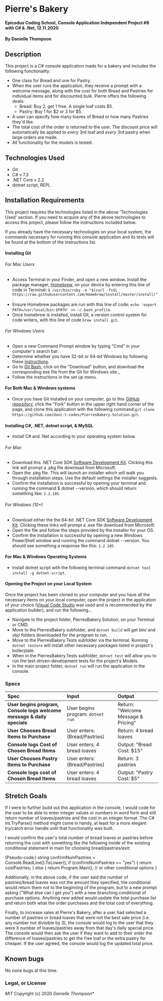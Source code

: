 # Pierre's Bakery

#### Epicodus Coding School, Console Application Independent Project #8 with C# & .Net, 12.11.2020

#### By Danielle Thompson

## Description

This project is a C# console application made for a bakery and includes the following functionality:

- One class for Bread and one for Pastry.
- When the user runs the application, they receive a prompt with a welcome message, along with the cost for both Bread and Pastries for individual items and for discounted bulk.
  Pierre offers the following deals:
    - Bread: Buy 2, get 1 free. A single loaf costs $5.
    - Pastry: Buy 1 for \$2 or 3 for $5. 
- A user can specify how many loaves of Bread or how many Pastries they'd like.
- The total cost of the order is returned to the user. The discount price will automatically be applied to *every* 3rd loaf and *every* 3rd pastry when large orders are made.
- All functionality for the models is tested.

## Technologies Used

- Git
- C# v 7.3
- .NET Core v 2.2
- dotnet script, REPL

## Installation Requirements

This project requires the technologies listed in the above 'Technologies Used' section. If you need to acquire any of the above technologies to access this project, please follow the instructions included below.

If you already have the necessary technologies on your local system, the commands necessary for running this console application and its tests will be found at the bottom of the instructions list. 

#### Installing Git
###### For Mac Users
- Access Terminal in your Finder, and open a new window. Install the package manager, [Homebrew](https://brew.sh/), on your device by entering this line of code in Terminal: `$ /usr/bin/ruby -e "$(curl -fsSL https://raw.githubusercontent.com/Homebrew/install/master/install)"`.
- Ensure Homebrew packages are run with this line of code: `echo 'export PATH=/usr/local/bin:$PATH' >> ~/.bash_profile`.
- Once homebrew is installed, install Git, a version control system for code writers, with this line of code `brew install git`.

###### For Windows Users
- Open a new Command Prompt window by typing "Cmd" in your computer's search bar.
- Determine whether you have 32-bit or 64-bit Windows by following these [instructions](https://support.microsoft.com/en-us/help/13443/windows-which-version-am-i-running).
- Go to [Git Bash](https://gitforwindows.org/), click on the "Download" button, and download the corresponding exe file from the Git for Windows site._
- Follow the instructions in the set up menu.

#### For Both Mac & Windows systems
- Once you have Git installed on your computer, go to this [GitHub repository](https://github.com/dani-t-codes/PierresBakery.Solution), click the "Fork" button in the upper right hand corner of the page, and clone this application with the following command:`git clone https://github.com/dani-t-codes/PierresBakery.Solution.git`.


#### Installing C#, .NET, dotnet script, & MySQL
* Install C# and .Net according to your operating system below. 
###### For Mac
 * Download this .NET Core SDK [Software Development Kit](https://dotnet.microsoft.com/download/thank-you/dotnet-sdk-2.2.106-macos-x64-installer). Clicking this link will prompt a .pkg file download from Microsoft.
* Open the .pkg file. This will launch an installer which will walk you through installation steps. Use the default settings the installer suggests.
* Confirm the installation is successful by opening your terminal and running the command $ dotnet --version, which should return something like: `2.2.105`. 

###### For Windows (10+)
* Download either the the 64-bit .NET Core SDK [Software Development Kit](https://dotnet.microsoft.com/download/thank-you/dotnet-sdk-2.2.203-windows-x64-installer). Clicking these links will prompt a .exe file download from Microsoft.
* Open the file and follow the steps provided by the installer for your OS.
* Confirm the installation is successful by opening a new Windows PowerShell window and running the command dotnet --version. You should see something a response like this: `2.2.105`.

#### For Mac & Windows Operating Systems
* Install dotnet script with the following terminal command `dotnet tool install -g dotnet-script`.

#### Opening the Project on your Local System
Once the project has been cloned to your computer and you have all the necessary items on your local computer, open the project in the application of your choice ([Visual Code Studio](https://code.visualstudio.com/) was used and is recommended by the application builder), and run the following...

* Navigate to the project folder, PierresBakery.Solution, on your Terminal or CMD.
* Move to the PierresBakery subfolder, and `dotnet build` will get bin/ and obj/ folders downloaded for the program to run.
* Move to the PierresBakery.Tests subfolder via the terminal. Running `dotnet restore` will install other necessary packages listed in project's boilerplate. 
* When in the PierresBakery.Tests subfolder, `dotnet test` will allow you to run the test-driven-development tests for the project's Models. 
* In the main project folder, `dotnet run` will run the application in the console. 


### Specs

| Spec                                            | Input                        | Output                        |
| :---------------------------------------------- | :--------------------------- | :----------------------------|
| **User begins program, Console logs welcome message & daily specials** | User begins program: `dotnet run` | Return: "Welcome Message & Pricing" |
| **User Chooses Bread Items to Purchase** | User enters: (Bread/Pastries) | Return: 4 bread loaves |
| **Console logs Cost of Chosen Bread Items** | User enters: 4 bread loaves | Output: "Bread Cost: $15" |
| **User Chooses Pastry Items to Purchase** | User enters: (Bread/Pastries) | Return: 3 pastries |
| **Console logs cost of Chosen Bread Items** | User enters: 4 bread loaves | Output: "Pastry Cost: $5" |


## Stretch Goals

If I were to further build out this application in the console, I would code for the user to be able to enter integer values or numbers in word form and still return number of loaves/pastries and the cost in an integer format. The C# int.TryParse() method might come in handy, at least for a more elegant try/catch error handle until that functionality was built. 

I would confirm the user's total number of bread loaves or pastries before returning the cost with something like the following inside of the existing conditional statement in main for choosing bread/pastries/exit: 

(Pseudo-code:) 
  string confirmNumPastries = Console.ReadLine().ToLower();
    if (confirmNumPastries == "yes")
      {
        return costPastries;
      }
    else
      {
        return Program.Main(); // or other conditional options
      }

Additionally, in the above code, if the user said the number of pastries/bread loaves was not the amount they specified, the conditional would return them not to the beginning of the program, but to a new prompt asking ("What else can I get you") with a new branching conditional of purchase options. Anything new added would update the total purchase list and return both what the order purchases and the total cost of everything. 

Finally, to increase sales at Pierre's Bakery, after a user had selected a number of pastries or bread loaves that were not the best sale price (i.e. any number not divisible by 3), the console would log to the user that they were X number of loaves/pastries away from that day's daily special price. The console would then ask the user if they want to add to their order the difference of loaves/pastries to get the free loaf or the extra pastry for cheaper. If the user agreed, the console would log the updated total price. 

## Known bugs

No none bugs at this time. 

### Legal, or License

_MIT_ Copyright (c) 2020 *_Danielle Thompson_**
